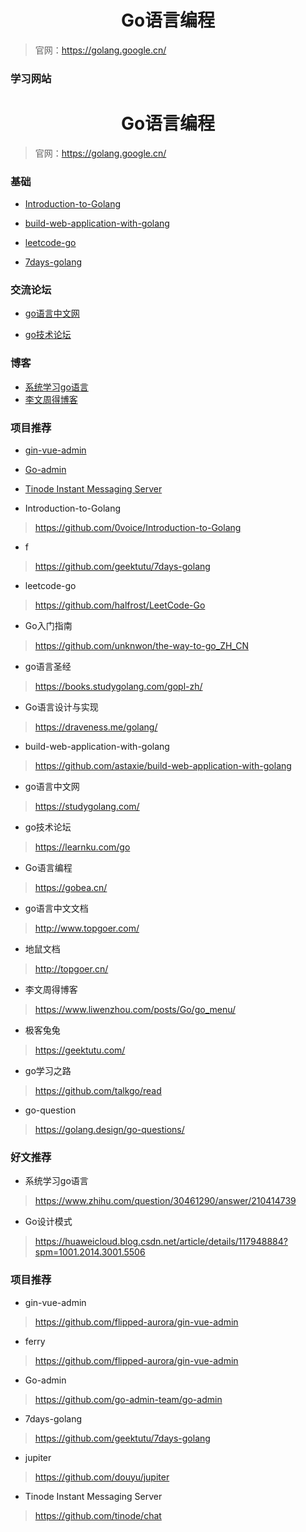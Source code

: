 <h1 align="center">Go语言编程</h1>

> 官网：https://golang.google.cn/

### 学习网站<h1 align="center">Go语言编程</h1>

> 官网：https://golang.google.cn/

### 基础

- [Introduction-to-Golang](https://github.com/0voice/Introduction-to-Golang)
- [build-web-application-with-golang](https://github.com/astaxie/build-web-application-with-golang)



- [leetcode-go](https://github.com/halfrost/LeetCode-Go)
- [7days-golang](https://github.com/geektutu/7days-golang)



### 交流论坛

- [go语言中文网](https://studygolang.com/)

- [go技术论坛](https://learnku.com/go)



### 博客

- [系统学习go语言](https://www.zhihu.com/question/30461290/answer/210414739)
- [李文周得博客](https://www.liwenzhou.com/posts/Go/go_menu/)



### 项目推荐

- [gin-vue-admin](https://github.com/flipped-aurora/gin-vue-admin)

- [Go-admin](https://github.com/go-admin-team/go-admin)

- [Tinode Instant Messaging Server](https://github.com/tinode/chat)

- Introduction-to-Golang
> https://github.com/0voice/Introduction-to-Golang

- f
> https://github.com/geektutu/7days-golang

- leetcode-go

> https://github.com/halfrost/LeetCode-Go

- Go入门指南
> https://github.com/unknwon/the-way-to-go_ZH_CN

- go语言圣经
> https://books.studygolang.com/gopl-zh/

- Go语言设计与实现
> https://draveness.me/golang/

- build-web-application-with-golang
> https://github.com/astaxie/build-web-application-with-golang

- go语言中文网
> https://studygolang.com/

- go技术论坛
> https://learnku.com/go

- Go语言编程
> https://gobea.cn/

- go语言中文文档
> http://www.topgoer.com/

- 地鼠文档
> http://topgoer.cn/

- 李文周得博客
> https://www.liwenzhou.com/posts/Go/go_menu/

- 极客兔兔
> https://geektutu.com/

- go学习之路
> https://github.com/talkgo/read

- go-question
> https://golang.design/go-questions/

### 好文推荐

- 系统学习go语言
> https://www.zhihu.com/question/30461290/answer/210414739

- Go设计模式
> https://huaweicloud.blog.csdn.net/article/details/117948884?spm=1001.2014.3001.5506

### 项目推荐
- gin-vue-admin
> https://github.com/flipped-aurora/gin-vue-admin

- ferry
> https://github.com/flipped-aurora/gin-vue-admin

- Go-admin
> https://github.com/go-admin-team/go-admin

- 7days-golang
> https://github.com/geektutu/7days-golang

- jupiter
> https://github.com/douyu/jupiter

- Tinode Instant Messaging Server
> https://github.com/tinode/chat
